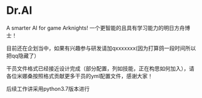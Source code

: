 # Dr.AI
A smarter AI for game Arknights! 一个更智能的且具有学习能力的明日方舟博士！

目前还在企划当中，如果有兴趣参与研发请加qxxxxxxx(因为打算鸽一段时间所以把qq隐藏了）

干员文件格式已经接近设计完成（部分配置，列如技能，正在构思如何加入），请各位米娜桑按照格式贡献更多干员的yml配置文件，感谢大家！

后续工作讲采用python3.7版本进行
